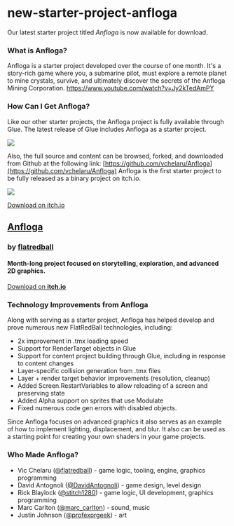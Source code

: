 # new-starter-project-anfloga

Our latest starter project titled _Anfloga_ is now available for download.

### What is Anfloga?

Anfloga is a starter project developed over the course of one month. It's a story-rich game where you, a submarine pilot, must explore a remote planet to mine crystals, survive, and ultimately discover the secrets of the Anfloga Mining Corporation. https://www.youtube.com/watch?v=Jy2kTedAmPY

### How Can I Get Anfloga?

Like our other starter projects, the Anfloga project is fully available through Glue. The latest release of Glue includes Anfloga as a starter project.

![](../media/2017-06-img\_593025021c8c0.png)

Also, the full source and content can be browsed, forked, and downloaded from Github at the following link: [https://github.com/vchelaru/Anfloga](https://github.com/vchelaru/Anfloga) Anfloga is the first starter project to be fully released as a binary project on itch.io.

![](https://img.itch.zone/aW1hZ2UvMTQ3NDc5LzY3NzQ2Ny5naWY=/180x143%23c/IdwnPG.gif)

[Download on itch.io](https://flatredball.itch.io/anfloga)



## [Anfloga](https://flatredball.itch.io/anfloga)

### by [flatredball](https://flatredball.itch.io)

#### Month-long project focused on storytelling, exploration, and advanced 2D graphics.

[Download on **itch.io**](https://flatredball.itch.io/anfloga)

### Technology Improvements from Anfloga

Along with serving as a starter project, Anfloga has helped develop and prove numerous new FlatRedBall technologies, including:

* 2x improvement in .tmx loading speed
* Support for RenderTarget objects in Glue
* Support for content project building through Glue, including in response to content changes
* Layer-specific collision generation from .tmx files
* Layer + render target behavior improvements (resolution, cleanup)
* Added Screen.RestartVariables to allow reloading of a screen and preserving state
* Added Alpha support on sprites that use Modulate
* Fixed numerous code gen errors with disabled objects.

Since Anfloga focuses on advanced graphics it also serves as an example of how to implement lighting, displacement, and blur. It also can be used as a starting point for creating your own shaders in your game projects.

### Who Made Anfloga?

* Vic Chelaru ([@flatredball](https://twitter.com/FlatRedBall)) - game logic, tooling, engine, graphics programming
* David Antognoli ([@DavidAntognoli](https://twitter.com/DavidAntognoli)) - game design, level design
* Rick Blaylock ([@stitch1280](https://twitter.com/Stitch1280)) - game logic, UI development, graphics programming
* Marc Carlton ([@marc\_carlton](https://twitter.com/marc\_carlton)) - sound, music
* Justin Johnson ([@profexorgeek](https://twitter.com/profexorgeek)) - art

